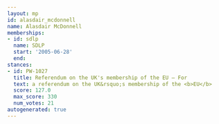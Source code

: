```yaml
---
layout: mp
id: alasdair_mcdonnell
name: Alasdair McDonnell
memberships:
- id: sdlp
  name: SDLP
  start: '2005-06-28'
  end: 
stances:
- id: PW-1027
  title: Referendum on the UK's membership of the EU — For
  text: a referendum on the UK&rsquo;s membership of the <b>EU</b>
  score: 127.0
  max_score: 330
  num_votes: 21
autogenerated: true
---
```

